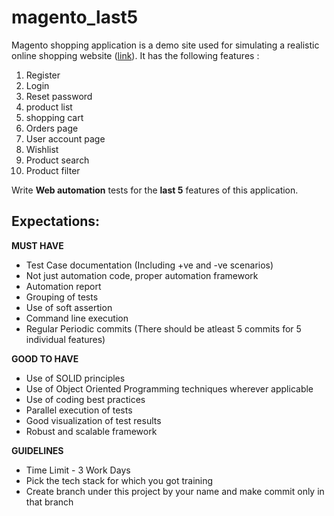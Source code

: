 # magento_last5
Magento shopping application is a demo site used for simulating a realistic online shopping website ([link](https://magento.softwaretestingboard.com/)). It has the following features : 
1. Register
2. Login
3. Reset password
4. product list
5. shopping cart
6. Orders page
7. User account page
8. Wishlist
9. Product search
10. Product filter

Write **Web automation** tests for the **last 5** features of this application.

Expectations:
-

**MUST HAVE**
- Test Case documentation (Including +ve and -ve scenarios)
- Not just automation code, proper automation framework
- Automation report
- Grouping of tests
- Use of soft assertion
- Command line execution
- Regular Periodic commits (There should be atleast 5 commits for 5 individual features)

**GOOD TO HAVE**
- Use of SOLID principles
- Use of Object Oriented Programming techniques wherever applicable
- Use of coding best practices
- Parallel execution of tests
- Good visualization of test results
- Robust and scalable framework
  
**GUIDELINES**
- Time Limit -  3 Work Days
- Pick the tech stack for which you got training
- Create branch under this project by your name and make commit only in that branch
